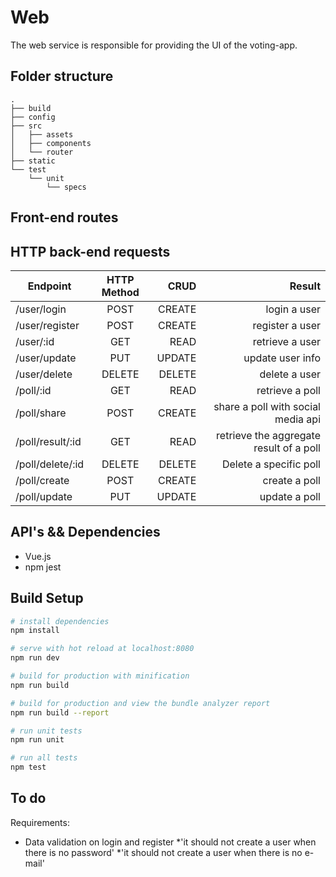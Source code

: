 # Web 

The web service is responsible for providing the UI of the voting-app.

## Folder structure

```
.
├── build
├── config
├── src
│   ├── assets
│   ├── components
│   └── router
├── static
└── test
    └── unit
        └── specs
```

## Front-end routes



## HTTP back-end requests

| Endpoint       | HTTP Method | CRUD      |           Result |
| -------------- | :---------: | ----------: | ---------------: |
| /user/login    |    POST     |      CREATE |     login a user |
| /user/register |    POST     |      CREATE |  register a user |
| /user/:id      |     GET     |        READ |  retrieve a user |
| /user/update   |     PUT     |      UPDATE | update user info |
| /user/delete   |   DELETE    |      DELETE |    delete a user |
| /poll/:id     | GET | READ  | retrieve a poll |
| /poll/share | POST | CREATE | share a poll with social media api  |
| /poll/result/:id | GET | READ | retrieve the aggregate result of a poll  |
| /poll/delete/:id | DELETE | DELETE | Delete a specific poll |
| /poll/create | POST | CREATE | create a poll |
| /poll/update | PUT    | UPDATE  | update a poll |


## API's && Dependencies

* Vue.js
* npm jest

## Build Setup

``` bash
# install dependencies
npm install

# serve with hot reload at localhost:8080
npm run dev

# build for production with minification
npm run build

# build for production and view the bundle analyzer report
npm run build --report

# run unit tests
npm run unit

# run all tests
npm test
```

## To do

Requirements:

- Data validation on login and register
*'it should not create a user when there is no password'
*'it should not create a user when there is no e-mail'

